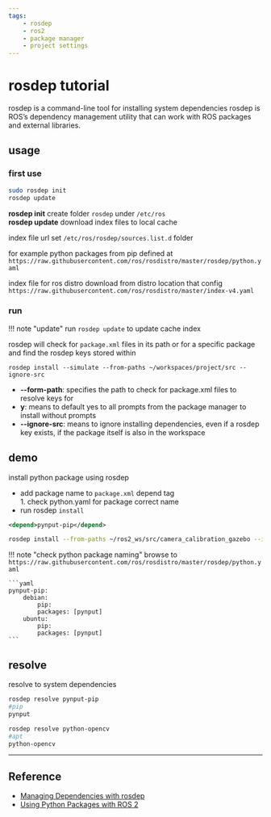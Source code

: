 ```yaml
---
tags:
    - rosdep
    - ros2
    - package manager
    - project settings
---
```

# rosdep tutorial
rosdep is a command-line tool for installing system dependencies
rosdep is ROS’s dependency management utility that can work with ROS packages and external libraries.


## usage
### first use
```bash
sudo rosdep init
rosdep update
```

**rosdep init** create folder `rosdep` under `/etc/ros`  
**rosdep update** download index files to local cache  

index file url set `/etc/ros/rosdep/sources.list.d` folder

for example python packages from pip defined at `https://raw.githubusercontent.com/ros/rosdistro/master/rosdep/python.yaml`

index file for ros distro download from distro location that config `https://raw.githubusercontent.com/ros/rosdistro/master/index-v4.yaml`

### run
!!! note "update"
    run `rosdep update` to update cache index
     
rosdep will check for `package.xml` files in its path or for a specific package and find the rosdep keys stored within

```
rosdep install --simulate --from-paths ~/workspaces/project/src --ignore-src
```

- **--form-path**: specifies the path to check for package.xml files to resolve keys for
- **y**: means to default yes to all prompts from the package manager to install without prompts
- **--ignore-src**: means to ignore installing dependencies, even if a rosdep key exists, if the package itself is also in the workspace


## demo
install python package using rosdep  

- add package name to `package.xml` depend tag  
      1. check python.yaml for package correct name  
- run rosdep `install` 

```xml title="package.xml"
<depend>pynput-pip</depend>
```

```bash title="terminal"
rosdep install --from-paths ~/ros2_ws/src/camera_calibration_gazebo --ignore-src

```

!!! note "check python package naming"
    browse to `https://raw.githubusercontent.com/ros/rosdistro/master/rosdep/python.yaml`
     
    ```yaml
    pynput-pip:
        debian:
            pip:
            packages: [pynput]
        ubuntu:
            pip:
            packages: [pynput]
    ```


## resolve
resolve <rosdeps> to system dependencies

```bash title="install from pip"
rosdep resolve pynput-pip
#pip
pynput
```

```bash title="install from apt"
rosdep resolve python-opencv
#apt
python-opencv

```



---

## Reference
- [Managing Dependencies with rosdep](https://docs.ros.org/en/humble/Tutorials/Intermediate/Rosdep.html)
- [Using Python Packages with ROS 2](https://docs.ros.org/en/humble/How-To-Guides/Using-Python-Packages.html)